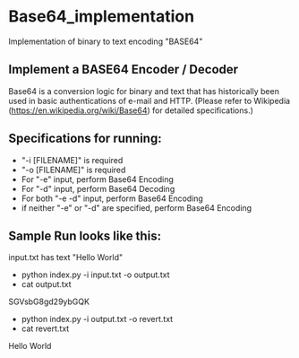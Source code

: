 # Base64_implementation
Implementation of binary to text encoding "BASE64"

## Implement a BASE64 Encoder / Decoder
Base64 is a conversion logic for binary and text that has historically been used in basic authentications of e-mail and HTTP.
(Please refer to Wikipedia (https://en.wikipedia.org/wiki/Base64) for detailed specifications.)

## Specifications for running:
- "-i [FILENAME]" is required
- "-o [FILENAME]" is required
- For "-e" input, perform Base64 Encoding
- For "-d" input, perform Base64 Decoding
- For both "-e -d" input, perform Base64 Encoding
- if neither "-e" or "-d" are specified, perform Base64 Encoding

## Sample Run looks like this:
input.txt has text "Hello World"

- python index.py -i input.txt -o output.txt
- cat output.txt

SGVsbG8gd29ybGQK

- python index.py -i output.txt -o revert.txt
- cat revert.txt

Hello World
